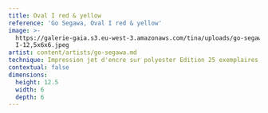 ```yaml
---
title: Oval I red & yellow
reference: 'Go Segawa, Oval I red & yellow'
image: >-
  https://galerie-gaia.s3.eu-west-3.amazonaws.com/tina/uploads/go-segawa/galerie-gaia-go-segawa-oval
  I-12,5x6x6.jpeg
artist: content/artists/go-segawa.md
technique: Impression jet d'encre sur polyester Edition 25 exemplaires
contextual: false
dimensions:
  height: 12.5
  width: 6
  depth: 6
---
```


